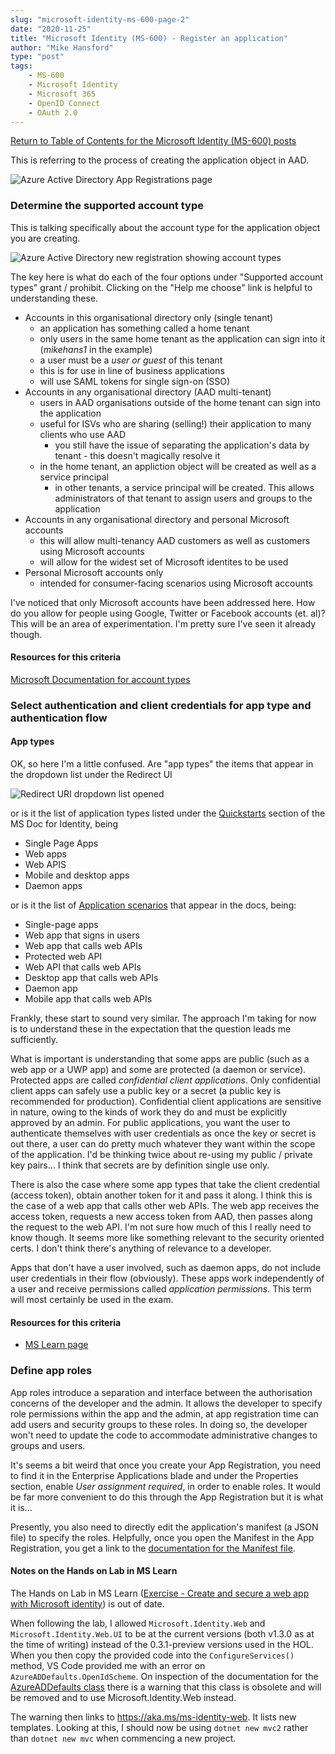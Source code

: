```yaml
---
slug: "microsoft-identity-ms-600-page-2"
date: "2020-11-25"
title: "Microsoft Identity (MS-600) - Register an application"
author: "Mike Hansford"
type: "post"
tags:
    - MS-600
    - Microsoft Identity
    - Microsoft 365
    - OpenID Connect
    - OAuth 2.0
---
```

[Return to Table of Contents for the Microsoft Identity (MS-600) posts](microsoft-identity-ms-600)

This is referring to the process of creating the application object in AAD.

![Azure Active Directory App Registrations page](/images/aad-app-registrations.png)

### Determine the supported account type
This is talking specifically about the account type for the application object you are creating.

![Azure Active Directory new registration showing account types](/images/aad-new-registration.png)

The key here is what do each of the four options under "Supported account types" grant / prohibit. Clicking on the "Help me choose" link is helpful to understanding these.
* Accounts in this organisational directory only (single tenant)
    * an application has something called a home tenant
    * only users in the same home tenant as the application can sign into it (_mikehans1_ in the example)
    * a user must be a _user or guest_ of this tenant
    * this is for use in line of business applications
    * will use SAML tokens for single sign-on (SSO)
* Accounts in any organisational directory (AAD multi-tenant)
    * users in AAD organisations outside of the home tenant can sign into the application
    * useful for ISVs who are sharing (selling!) their application to many clients who use AAD
        * you still have the issue of separating the application's data by tenant - this doesn't magically resolve it
    * in the home tenant, an appliction object will be created as well as a service principal
        * in other tenants, a service principal will be created. This allows administrators of that tenant to assign users and groups to the application
* Accounts in any organisational directory and personal Microsoft accounts
    * this will allow multi-tenancy AAD customers as well as customers using Microsoft accounts
    * will allow for the widest set of Microsoft identites to be used
* Personal Microsoft accounts only
    * intended for consumer-facing scenarios using Microsoft accounts

I've noticed that only Microsoft accounts have been addressed here. How do you allow for people using Google, Twitter or Facebook accounts (et. al)? This will be an area of experimentation. I'm pretty sure I've seen it already though.

#### Resources for this criteria
<a href="https://docs.microsoft.com/en-us/azure/active-directory/develop/quickstart-register-app#register-an-application" target="_blank" rel="noreferrer">Microsoft Documentation for account types</a>

### Select authentication and client credentials for app type and authentication flow
#### App types
OK, so here I'm a little confused. Are "app types" the items that appear in the dropdown list under the Redirect UI

![Redirect URI dropdown list opened](/images/redirect-uri-dropdown.png)

or is it the list of application types listed under the <a href="https://docs.microsoft.com/en-us/azure/active-directory/develop/quickstart-create-new-tenant" target="_blank" rel="noreferrer">Quickstarts</a> section of the MS Doc for Identity, being
* Single Page Apps
* Web apps
* Web APIS
* Mobile and desktop apps
* Daemon apps

or is it the list of <a href="https://docs.microsoft.com/en-us/azure/active-directory/develop/v2-supported-account-types" target="_blank" rel="noreferrer">Application scenarios</a> that appear in the docs, being:
* Single-page apps
* Web app that signs in users
* Web app that calls web APIs
* Protected web API
* Web API that calls web APIs
* Desktop app that calls web APIs
* Daemon app
* Mobile app that calls web APIs

Frankly, these start to sound very similar. The approach I'm taking for now is to understand these in the expectation that the question leads me sufficiently.

What is important is understanding that some apps are public (such as a web app or a UWP app) and some are protected (a daemon or service). Protected apps are called _confidential client applications_. Only confidential client apps can safely use a public key or a secret (a public key is recommended for production). Confidential client applications are sensitive in nature, owing to the kinds of work they do and must be explicitly approved by an admin. For public applications, you want the user to authenticate themselves with user credentials as once the key or secret is out there, a user can do pretty much whatever they want within the scope of the application. I'd be thinking twice about re-using my public / private key pairs... I think that secrets are by definition single use only.

There is also the case where some app types that take the client credential (access token), obtain another token for it and pass it along. I think this is the case of a web app that calls other web APIs. The web app receives the access token, requests a new access token from AAD, then passes along the request to the web API. I'm not sure how much of this I really need to know though. It seems more like something relevant to the security oriented certs. I don't think there's anything of relevance to a developer.

Apps that don't have a user involved, such as daemon apps, do not include user credentials in their flow (obviously). These apps work independently of a user and receive permissions called _application permissions_. This term will most certainly be used in the exam.

#### Resources for this criteria
* <a href="https://docs.microsoft.com/en-us/learn/modules/getting-started-identity/4-different-account-types" target="_blank" rel="noreferrer">MS Learn page</a>

### Define app roles
App roles introduce a separation and interface between the authorisation concerns of the developer and the admin. It allows the developer to specify role permissions within the app and the admin, at app registration time can add users and security groups to these roles. In doing so, the developer won't need to update the code to accommodate administrative changes to groups and users.

It's seems a bit weird that once you create your App Registration, you need to find it in the Enterprise Applications blade and under the Properties section, enable _User assignment required_, in order to enable roles. It would be far more convenient to do this through the App Registration but it is what it is...

Presently, you also need to directly edit the application's manifest (a JSON file) to specify the roles. Helpfully, once you open the Manifest in the App Registration, you get a link to the <a href="https://docs.microsoft.com/en-au/azure/active-directory/develop/reference-app-manifest?WT.mc_id=Portal-Microsoft_AAD_RegisteredApps" target="_blank" rel="noreferrer">documentation for the Manifest file</a>.

#### Notes on the Hands on Lab in MS Learn
The Hands on Lab in MS Learn (<a href="https://docs.microsoft.com/en-us/learn/modules/identity-users-groups-approles/3-exercise-create-web-app" target="_blank" rel="noreferrer">Exercise - Create and secure a web app with Microsoft identity</a>) is out of date. 

When following the lab, I allowed ```Microsoft.Identity.Web``` and ```Microsoft.Identity.Web.UI``` to be at the current versions (both v1.3.0 as at the time of writing) instead of the 0.3.1-preview versions used in the HOL. When you then copy the provided code into the ```ConfigureServices()``` method, VS Code provided me with an error on ```AzureADDefaults.OpenIdScheme```. On inspection of the documentation for the <a href="https://docs.microsoft.com/en-us/dotnet/api/microsoft.aspnetcore.authentication.azuread.ui.azureaddefaults?view=aspnetcore-5.0" target="_blank" rel="noreferrer">AzureADDefaults class</a> there is a warning that this class is obsolete and will be removed and to use Microsoft.Identity.Web instead.

The warning then links to <a href="https://aka.ms/ms-identity-web" target="_blank" rel="noreferrer">https://aka.ms/ms-identity-web</a>. It lists new templates. Looking at this, I should now be using ```dotnet new mvc2``` rather than ```dotnet new mvc``` when commencing a new project.